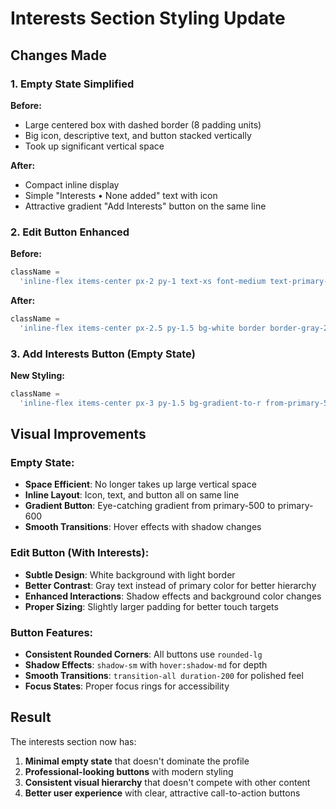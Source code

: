 # Interests Section Styling Update

## Changes Made

### 1. Empty State Simplified

**Before:**

- Large centered box with dashed border (8 padding units)
- Big icon, descriptive text, and button stacked vertically
- Took up significant vertical space

**After:**

- Compact inline display
- Simple "Interests • None added" text with icon
- Attractive gradient "Add Interests" button on the same line

### 2. Edit Button Enhanced

**Before:**

```jsx
className =
  'inline-flex items-center px-2 py-1 text-xs font-medium text-primary-600 hover:text-primary-700 focus:outline-none focus:ring-2 focus:ring-offset-2 focus:ring-primary-500 rounded';
```

**After:**

```jsx
className =
  'inline-flex items-center px-2.5 py-1.5 bg-white border border-gray-200 hover:border-gray-300 text-gray-700 hover:text-gray-900 text-xs font-medium rounded-lg shadow-sm hover:shadow-md transition-all duration-200 focus:outline-none focus:ring-2 focus:ring-offset-2 focus:ring-primary-500 hover:bg-gray-50';
```

### 3. Add Interests Button (Empty State)

**New Styling:**

```jsx
className =
  'inline-flex items-center px-3 py-1.5 bg-gradient-to-r from-primary-500 to-primary-600 hover:from-primary-600 hover:to-primary-700 text-white text-sm font-medium rounded-lg shadow-sm hover:shadow-md transition-all duration-200 focus:outline-none focus:ring-2 focus:ring-offset-2 focus:ring-primary-500';
```

## Visual Improvements

### Empty State:

- **Space Efficient**: No longer takes up large vertical space
- **Inline Layout**: Icon, text, and button all on same line
- **Gradient Button**: Eye-catching gradient from primary-500 to primary-600
- **Smooth Transitions**: Hover effects with shadow changes

### Edit Button (With Interests):

- **Subtle Design**: White background with light border
- **Better Contrast**: Gray text instead of primary color for better hierarchy
- **Enhanced Interactions**: Shadow effects and background color changes
- **Proper Sizing**: Slightly larger padding for better touch targets

### Button Features:

- **Consistent Rounded Corners**: All buttons use `rounded-lg`
- **Shadow Effects**: `shadow-sm` with `hover:shadow-md` for depth
- **Smooth Transitions**: `transition-all duration-200` for polished feel
- **Focus States**: Proper focus rings for accessibility

## Result

The interests section now has:

1. **Minimal empty state** that doesn't dominate the profile
2. **Professional-looking buttons** with modern styling
3. **Consistent visual hierarchy** that doesn't compete with other content
4. **Better user experience** with clear, attractive call-to-action buttons
